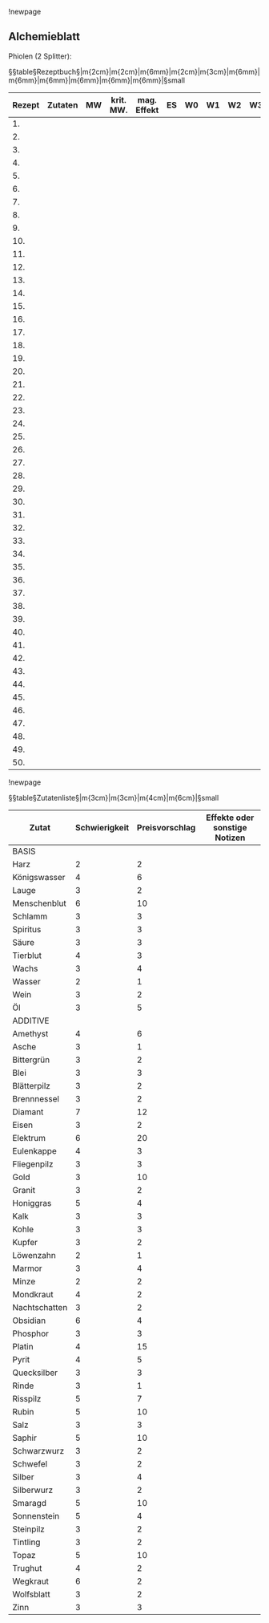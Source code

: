 !newpage

## Alchemieblatt
Phiolen (2 Splitter):

§§table§Rezeptbuch§|m{2cm}|m{2cm}|m{6mm}|m{2cm}|m{3cm}|m{6mm}|m{6mm}|m{6mm}|m{6mm}|m{6mm}|m{6mm}|§small

| Rezept | Zutaten | MW | krit. MW. | mag. Effekt | ES | W0 | W1 | W2 | W3 | W4 |
|--------|---------|----|-----------|-------------|----|----|----|----|----|----|
|1.      |         |    |           |             |    |    |    |    |    |    |
|2.      |         |    |           |             |    |    |    |    |    |    |
|3.      |         |    |           |             |    |    |    |    |    |    |
|4.      |         |    |           |             |    |    |    |    |    |    |
|5.      |         |    |           |             |    |    |    |    |    |    |
|6.      |         |    |           |             |    |    |    |    |    |    |
|7.      |         |    |           |             |    |    |    |    |    |    |
|8.      |         |    |           |             |    |    |    |    |    |    |
|9.      |         |    |           |             |    |    |    |    |    |    |
|10.     |         |    |           |             |    |    |    |    |    |    |
|11.     |         |    |           |             |    |    |    |    |    |    |
|12.     |         |    |           |             |    |    |    |    |    |    |
|13.     |         |    |           |             |    |    |    |    |    |    |
|14.     |         |    |           |             |    |    |    |    |    |    |
|15.     |         |    |           |             |    |    |    |    |    |    |
|16.     |         |    |           |             |    |    |    |    |    |    |
|17.     |         |    |           |             |    |    |    |    |    |    |
|18.     |         |    |           |             |    |    |    |    |    |    |
|19.     |         |    |           |             |    |    |    |    |    |    |
|20.     |         |    |           |             |    |    |    |    |    |    |
|21.     |         |    |           |             |    |    |    |    |    |    |
|22.     |         |    |           |             |    |    |    |    |    |    |
|23.     |         |    |           |             |    |    |    |    |    |    |
|24.     |         |    |           |             |    |    |    |    |    |    |
|25.     |         |    |           |             |    |    |    |    |    |    |
|26.     |         |    |           |             |    |    |    |    |    |    |
|27.     |         |    |           |             |    |    |    |    |    |    |
|28.     |         |    |           |             |    |    |    |    |    |    |
|29.     |         |    |           |             |    |    |    |    |    |    |
|30.     |         |    |           |             |    |    |    |    |    |    |
|31.     |         |    |           |             |    |    |    |    |    |    |
|32.     |         |    |           |             |    |    |    |    |    |    |
|33.     |         |    |           |             |    |    |    |    |    |    |
|34.     |         |    |           |             |    |    |    |    |    |    |
|35.     |         |    |           |             |    |    |    |    |    |    |
|36.     |         |    |           |             |    |    |    |    |    |    |
|37.     |         |    |           |             |    |    |    |    |    |    |
|38.     |         |    |           |             |    |    |    |    |    |    |
|39.     |         |    |           |             |    |    |    |    |    |    |
|40.     |         |    |           |             |    |    |    |    |    |    |
|41.     |         |    |           |             |    |    |    |    |    |    |
|42.     |         |    |           |             |    |    |    |    |    |    |
|43.     |         |    |           |             |    |    |    |    |    |    |
|44.     |         |    |           |             |    |    |    |    |    |    |
|45.     |         |    |           |             |    |    |    |    |    |    |
|46.     |         |    |           |             |    |    |    |    |    |    |
|47.     |         |    |           |             |    |    |    |    |    |    |
|48.     |         |    |           |             |    |    |    |    |    |    |
|49.     |         |    |           |             |    |    |    |    |    |    |
|50.     |         |    |           |             |    |    |    |    |    |    |

!newpage

§§table§Zutatenliste§|m{3cm}|m{3cm}|m{4cm}|m{6cm}|§small

| Zutat | Schwierigkeit | Preisvorschlag | Effekte oder sonstige Notizen |
|-------|---------------|----------------|-------------------------------|
| BASIS | | | |
| Harz | 2 | 2 | |
| Königswasser | 4 | 6 | |
| Lauge | 3 | 2 | |
| Menschenblut | 6 | 10 | |
| Schlamm | 3 | 3 | |
| Spiritus | 3 | 3 | |
| Säure | 3 | 3 | |
| Tierblut | 4 | 3 | |
| Wachs | 3 | 4 | |
| Wasser | 2 | 1 | |
| Wein | 3 | 2 | |
| Öl | 3 | 5 | |
| ADDITIVE | | | |
| Amethyst | 4 | 6 | |
| Asche | 3 | 1 | |
| Bittergrün | 3 | 2 | |
| Blei | 3 | 3 | |
| Blätterpilz | 3 | 2 | |
| Brennnessel | 3 | 2 | |
| Diamant | 7 | 12 | |
| Eisen | 3 | 2 | |
| Elektrum | 6 | 20 | |
| Eulenkappe | 4 | 3 | |
| Fliegenpilz | 3 | 3 | |
| Gold | 3 | 10 | |
| Granit | 3 | 2 | |
| Honiggras | 5 | 4 | |
| Kalk | 3 | 3 | |
| Kohle | 3 | 3 | |
| Kupfer | 3 | 2 | |
| Löwenzahn | 2 | 1 | |
| Marmor | 3 | 4 | |
| Minze | 2 | 2 | |
| Mondkraut | 4 | 2 | |
| Nachtschatten | 3 | 2 | |
| Obsidian | 6 | 4 | |
| Phosphor | 3 | 3 | |
| Platin | 4 | 15 | |
| Pyrit | 4 | 5 | |
| Quecksilber | 3 | 3 | |
| Rinde | 3 | 1 | |
| Risspilz | 5 | 7 | |
| Rubin | 5 | 10 | |
| Salz | 3 | 3 | |
| Saphir | 5 | 10 | |
| Schwarzwurz | 3 | 2 | |
| Schwefel | 3 | 2 | |
| Silber | 3 | 4 | |
| Silberwurz | 3 | 2 | |
| Smaragd | 5 | 10 | |
| Sonnenstein | 5 | 4 | |
| Steinpilz | 3 | 2 | |
| Tintling | 3 | 2 | |
| Topaz | 5 | 10 | |
| Trughut | 4 | 2 | |
| Wegkraut | 6 | 2 | |
| Wolfsblatt | 3 | 2 | |
| Zinn | 3 | 3 | |
